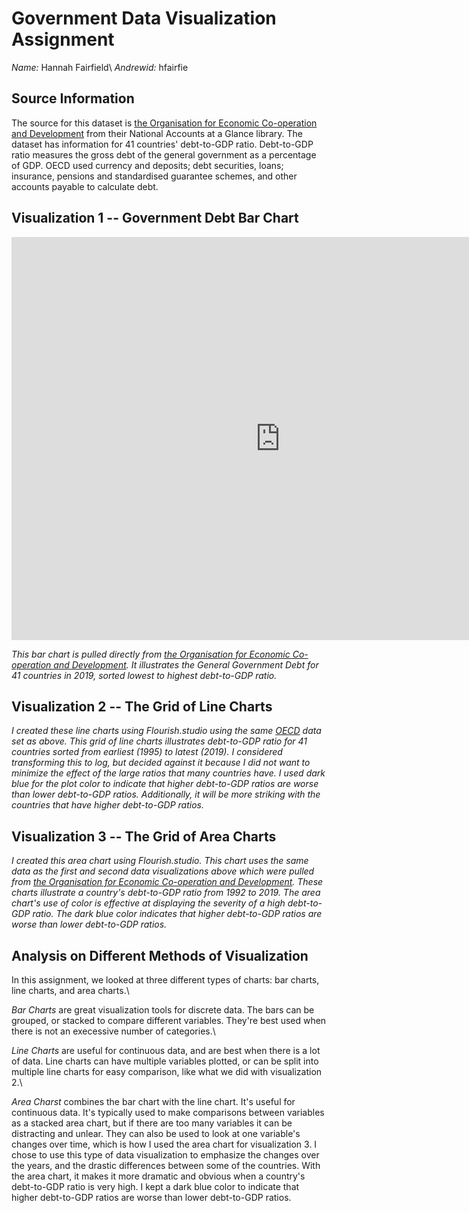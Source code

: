 
# Government Data Visualization Assignment
_Name:_ Hannah Fairfield\ 
_Andrewid:_ hfairfie

## Source Information
The source for this dataset is [the Organisation for Economic Co-operation and Development](https://data.oecd.org/gga/general-government-debt.htm) from their National Accounts at a Glance library. The dataset has information for 41 countries' debt-to-GDP ratio. Debt-to-GDP ratio measures the gross debt of the general government as a percentage of GDP. OECD used currency and deposits; debt securities, loans; insurance, pensions and standardised guarantee schemes, and other accounts payable to calculate debt. 

## Visualization 1 -- Government Debt Bar Chart

<iframe src="https://data.oecd.org/chart/6S4n" width="860" height="645" style="border: 0" mozallowfullscreen="true" webkitallowfullscreen="true" allowfullscreen="true"><a href="https://data.oecd.org/chart/6S4n" target="_blank">OECD Chart: General government debt, Total, % of GDP, Annual, 2019</a></iframe>

*This bar chart is pulled directly from [the Organisation for Economic Co-operation and Development](https://data.oecd.org/gga/general-government-debt.htm). It illustrates the General Government Debt for 41 countries in 2019, sorted lowest to highest debt-to-GDP ratio.*

## Visualization 2 -- The Grid of Line Charts

<div class="flourish-embed flourish-chart" data-src="visualisation/11692774"><script src="https://public.flourish.studio/resources/embed.js"></script></div>

*I created these line charts using Flourish.studio using the same [OECD](https://data.oecd.org/gga/general-government-debt.htm) data set as above. This grid of line charts illustrates debt-to-GDP ratio for 41 countries sorted from  earliest (1995) to latest (2019). I considered transforming this to log, but decided against it because I did not want to minimize the effect of the large ratios that many countries have. I used dark blue for the plot color to indicate that higher debt-to-GDP ratios are worse than lower debt-to-GDP ratios. Additionally, it will be more striking with the countries that have higher debt-to-GDP ratios.*

## Visualization 3 -- The Grid of Area Charts

<div class="flourish-embed flourish-chart" data-src="visualisation/11702884"><script src="https://public.flourish.studio/resources/embed.js"></script></div>

*I created this area chart using Flourish.studio. This chart uses the same data as the first and second data visualizations above which were pulled from [the Organisation for Economic Co-operation and Development](https://data.oecd.org/gga/general-government-debt.htm). These charts illustrate a country's debt-to-GDP ratio from 1992 to 2019. The area chart's use of color is effective at displaying the severity of a high debt-to-GDP ratio. The dark blue color  indicates that higher debt-to-GDP ratios are worse than lower debt-to-GDP ratios.* 

## Analysis on Different Methods of Visualization

In this assignment, we looked at three different types of charts: bar charts, line charts, and area charts.\ 

*Bar Charts* are great visualization tools for discrete data. The bars can be grouped, or stacked to compare different variables. They're best used when there is not an execessive number of categories.\ 

*Line Charts* are useful for continuous data, and are best when there is a lot of data. Line charts can have multiple variables plotted, or can be split into multiple line charts for easy comparison, like what we did with visualization 2.\ 

*Area Charst* combines the bar chart with the line chart. It's useful for continuous data. It's typically used to make comparisons between variables as a stacked area chart, but if there are too many variables it can be distracting and unlear. They can also be used to look at one variable's changes over time, which is how I used the area chart for visualization 3. I chose to use this type of data visualization to emphasize the changes over the years, and the drastic differences between some of the countries. With the area chart, it makes it more dramatic and obvious when a country's debt-to-GDP ratio is very high. I kept a dark blue color to indicate that higher debt-to-GDP ratios are worse than lower debt-to-GDP ratios.
